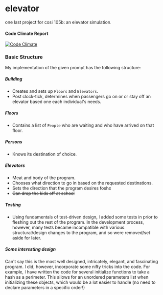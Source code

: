 # elevator
one last project for cosi 105b: an elevator simulation.

#### Code Climate Report ####
[![Code Climate](https://codeclimate.com/github/recrudescence/elevator/badges/gpa.svg)](https://codeclimate.com/github/recrudescence/elevator)

### Basic Structure ###
My implementation of the given prompt has the following structure:

##### Building #####
* Creates and sets up `Floors` and `Elevators`.
* Post clock-tick, determines when passengers go on or or stay off an elevator based one each individual's needs.

##### Floors #####
* Contains a list of `People` who are waiting and who have arrived on that floor.

##### Persons #####
* Knows its destination of choice.

##### Elevators #####
* Meat and body of the program. 
* Chooses what direction to go in based on the requested destinations.
* Sets the direction that the program desires fosho
* ~~Can drop the kids off at school~~ 

##### Testing #####
* Using fundamentals of test-driven design, I added some tests in prior to fleshing out the rest of the program. In the development process, however, many tests became incompatible with various structural/design changes to the program, and so were removed/set aside for later.


##### Some interesting design #####
Can't say this is the most well designed, intricately, elegant, and fascinating program. I did, however, incorporate some nifty tricks into the code. For example, I have written the code for several initialize functions to take a hash as a perimeter. This allows for an unordered parameters list when initializing these objects, which would be a lot easier to handle (no need to declare parameters in a specific order!)
